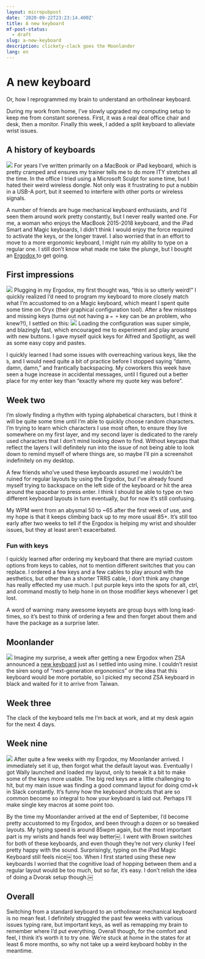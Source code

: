 ```yaml
---
layout: micropubpost
date: '2020-09-22T23:23:14.400Z'
title: A new keyboard
mf-post-status:
  - draft
slug: a-new-keyboard
description: clickety-clack goes the Moonlander
lang: en
---
```


# A new keyboard

Or, how I reprogrammed my brain to understand an ortholinear keyboard.

During my work from home, I’ve slowly upgraded my computing setup to keep me from constant soreness. First, it was a real deal office chair and desk, then a monitor. Finally this week, I added a split keyboard to alleviate wrist issues.

## A history of keyboards
![](/photos/keyboardhistory.jpg)
For years I’ve written primarily on a MacBook or iPad keyboard, which is pretty cramped and ensures my trainer tells me to do more ITY stretches all the time. In the office I tried using a Microsoft Sculpt for some time, but I hated their weird wireless dongle. Not only was it frustrating to put a nubbin in a USB-A port, but it seemed to interfere with other ports or wireless signals.

A number of friends are huge mechanical keyboard enthusiasts, and I’d seen them around work pretty constantly, but I never really wanted one. For me, a woman who enjoys the MacBook 2015-2018 keyboard, and the iPad Smart and Magic keyboards, I didn’t think I would enjoy the force required to activate the keys, or the longer travel. I also worried that in an effort to move to a more ergonomic keyboard, I might ruin my ability to type on a regular one. I still don’t know what made me take the plunge, but I bought an [Ergodox ](https://ergodox-ez.com) to get going.

## First impressions
![](/photos/ergodox.jpg)
Plugging in my Ergodox, my first thought was, “this is so utterly weird!” I quickly realized I’d need to program my keyboard to more closely match what I’m accustomed to on a Magic keyboard, which meant I spent quite some time on Oryx (their graphical configuration tool). After a few missteps and missing keys (turns out not having a `= +` key can be an problem, who knew?!), I settled on this:
![](/photos/ergodoxlayout.jpg)
Loading the configuration was super simple, and blazingly fast, which encouraged me to experiment and play around with new buttons. I gave myself quick keys for Alfred and Spotlight, as well as some easy copy and pastes.

I quickly learned I had some issues with overreaching various keys, like the `b`, and I would need quite a bit of practice before I stopped saying “damn, damn, damn,” and frantically backspacing. My coworkers this week have seen a huge increase in accidental messages, until I figured out a better place for my enter key than “exactly where my quote key was before”.

## Week two

I’m slowly finding a rhythm with typing alphabetical characters, but I think it will be quite some time until I’m able to quickly choose random characters. I’m trying to learn which characters I use most often, to ensure they live somewhere on my first layer, and my second layer is dedicated to the rarely used characters that I don’t mind looking down to find. Without keycaps that reflect the layers I will definitely run into the issue of not being able to look down to remind myself of where things are, so maybe I’ll pin a screenshot indefinitely on my desktop.

A few friends who’ve used these keyboards assured me I wouldn’t be ruined for regular layouts by using the Ergodox, but I’ve already found myself trying to backspace on the left side of the keyboard or hit the area around the spacebar to press enter. I think I should be able to type on two different keyboard layouts in turn eventually, but for now it’s still confusing.

My WPM went from an abysmal 50 to ~65 after the first week of use, and my hope is that it keeps climbing back up to my more usual 85+. It’s still too early after two weeks to tell if the Ergodox is helping my wrist and shoulder issues, but they at least aren’t exacerbated.

### Fun with keys

I quickly learned after ordering my keyboard that there are myriad custom options from keys to cables, not to mention different switches that you can replace. I ordered a few keys and a few cables to play around with the aesthetics, but other than a shorter TRRS cable, I don’t think any change has really effected my use much. I put purple keys into the spots for alt, ctrl, and command mostly to help hone in on those modifier keys whenever I get lost.

A word of warning: many awesome keysets are group buys with long lead-times, so it’s best to think of ordering a few and then forget about them and have the package as a surprise later.

## Moonlander
![](/photos/moonlanderlayout.jpg)
Imagine my surprise, a week after getting a new Ergodox when ZSA announced a [new keyboard](https://www.zsa.io/moonlander/) just as I settled into using mine. I couldn’t resist the siren song of “next-generation ergonomics” or the idea that this keyboard would be more portable, so I picked my second ZSA keyboard in black and waited for it to arrive from Taiwan.

## Week three

The clack of the keyboard tells me I’m back at work, and at my desk again for the next 4 days.

## Week nine
![](/photos/moonlander.jpg)
After quite a few weeks with my Ergodox, my Moonlander arrived. I immediately set it up, then forgot what the default layout was. Eventually I got Wally launched and loaded my layout, only to tweak it a bit to make some of the keys more usable. The big red keys are a little challenging to hit, but my main issue was finding a good command layout for doing cmd+k in Slack constantly. It’s funny how the keyboard shortcuts that are so common become so integral to how your keyboard is laid out. Perhaps I’ll make single key macros at some point too.

By the time my Moonlander arrived at the end of September, I’d become pretty accustomed to my Ergodox, and been through a dozen or so tweaked layouts. My typing speed is around 85wpm again, but the most important part is my wrists and hands feel way better￼. I went with Brown switches for both of these keyboards, and even though they’re not very clunky I feel pretty happy with the sound. Surprisingly, typing on the iPad Magic Keyboard still feels nice￼ too. When I first started using these new keyboards I worried that the cognitive load of hopping between them and a regular layout would be too much, but so far, it’s easy. I don’t relish the idea of doing a Dvorak setup though.￼

## Overall

Switching from a standard keyboard to an ortholinear mechanical keyboard is no mean feat. I definitely struggled the past few weeks with various issues typing rare, but important keys, as well as remapping my brain to remember where I’d put everything. Overall though, for the comfort and feel, I think it’s worth it to try one. We’re stuck at home in the states for at least 6 more months, so why not take up a weird keyboard hobby in the meantime.
